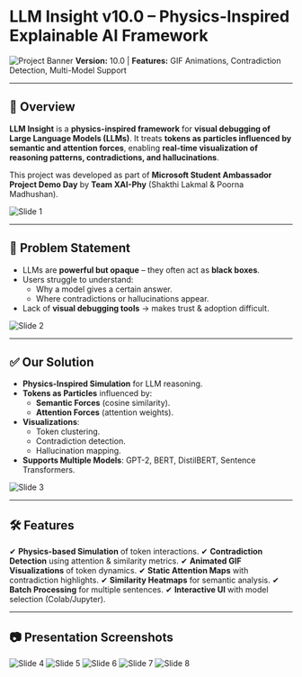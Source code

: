 # **LLM Insight v10.0 – Physics-Inspired Explainable AI Framework**
![Project Banner](https://img.shields.io/badge/Explainable%20AI-Physics%20Inspired-blue)
**Version:** 10.0 | **Features:** GIF Animations, Contradiction Detection, Multi-Model Support

---

## **📌 Overview**
**LLM Insight** is a **physics-inspired framework** for **visual debugging of Large Language Models (LLMs)**. It treats **tokens as particles influenced by semantic and attention forces**, enabling **real-time visualization of reasoning patterns, contradictions, and hallucinations**.

This project was developed as part of **Microsoft Student Ambassador Project Demo Day** by **Team XAI-Phy** (Shakthi Lakmal & Poorna Madhushan).

![Slide 1](screenshots/slide_1.png)

---

## **🎯 Problem Statement**
- LLMs are **powerful but opaque** – they often act as **black boxes**.
- Users struggle to understand:
  - Why a model gives a certain answer.
  - Where contradictions or hallucinations appear.
- Lack of **visual debugging tools** → makes trust & adoption difficult.

![Slide 2](screenshots/slide_2.png)

---

## **✅ Our Solution**
- **Physics-Inspired Simulation** for LLM reasoning.
- **Tokens as Particles** influenced by:
  - **Semantic Forces** (cosine similarity).
  - **Attention Forces** (attention weights).
- **Visualizations**:
  - Token clustering.
  - Contradiction detection.
  - Hallucination mapping.
- **Supports Multiple Models**: GPT-2, BERT, DistilBERT, Sentence Transformers.

![Slide 3](screenshots/slide_3.png)

---

## **🛠 Features**
✔ **Physics-based Simulation** of token interactions.
✔ **Contradiction Detection** using attention & similarity metrics.
✔ **Animated GIF Visualizations** of token dynamics.
✔ **Static Attention Maps** with contradiction highlights.
✔ **Similarity Heatmaps** for semantic analysis.
✔ **Batch Processing** for multiple sentences.
✔ **Interactive UI** with model selection (Colab/Jupyter).

---

## **📷 Presentation Screenshots**
![Slide 4](screenshots/slide_4.png)
![Slide 5](screenshots/slide_5.png)
![Slide 6](screenshots/slide_6.png)
![Slide 7](screenshots/slide_7.png)
![Slide 8](screenshots/slide_8.png)


